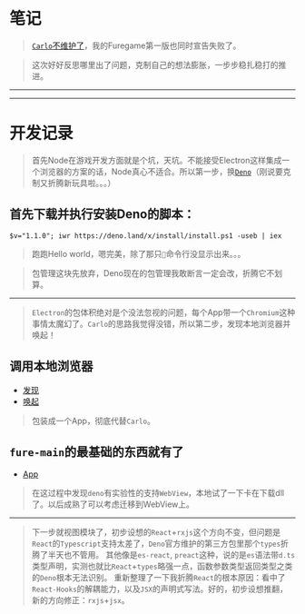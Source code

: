 # 笔记
> [`Carlo`不维护了](https://github.com/GoogleChromeLabs/carlo/issues/163#issuecomment-592238093)，我的Furegame第一版也同时宣告失败了。

> 这次好好反思哪里出了问题，克制自己的想法膨胀，一步步稳扎稳打的推进。


***
***
# 开发记录

> 首先Node在游戏开发方面就是个坑，天坑。不能接受Electron这样集成一个浏览器的方案的话，Node真心不适合。所以第一步，换[`Deno`](https://deno.land/)（刚说要克制又折腾新玩具啦。。。）
## 首先下载并执行安装Deno的脚本：
`$v="1.1.0"; iwr https://deno.land/x/install/install.ps1 -useb | iex`
> 跑跑Hello world，嗯完美，除了那只`🦕`命令行没显示出来。。。

> 包管理这块先放弃，Deno现在的包管理我敢断言一定会改，折腾它不划算。

***
> `Electron`的包体积绝对是个没法忽视的问题，每个App带一个`Chromium`这种事情太魔幻了。`Carlo`的思路我觉得没错，所以第二步，发现本地浏览器并唤起！
## 调用本地浏览器
- [发现](../fure-main/chromium/find.ts)
- [唤起](../fure-main/chromium/launch.ts)

> 包装成一个App，彻底代替`Carlo`。
## `fure-main`的最基础的东西就有了
- [App](../fure-main/App.ts)
> 在这过程中发现`deno`有实验性的支持`WebView`，本地试了一下卡在下载dll了。以后成熟了可以考虑迁移到WebView上。

***
> 下一步就视图模块了，初步设想的`React`+`rxjs`这个方向不变，但问题是`React`的`Typescript`支持太差了，`Deno`官方维护的第三方包里那个`types`折腾了半天也不管用。
> 其他像是`es-react`, `preact`这种，说的是`es`语法带`d.ts`类型声明，实测也就比`React`+`types`略强一点，函数参数类型返回类型之类的`Deno`根本无法识别。
> 重新整理了一下我折腾`React`的根本原因：看中了`React-Hooks`的解耦能力，以及`JSX`的声明式写法。好的，初步设想推翻，新的方向修正：`rxjs`+`jsx`。
